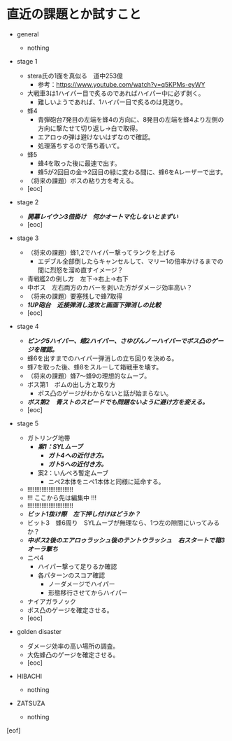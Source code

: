 # 直近の課題とか試すこと

- general
  - nothing

- stage 1
  - stera氏の1面を真似る　道中253億
    - 参考：https://www.youtube.com/watch?v=q5KPMs-eyWY
  - 大戦車3は1ハイパー目で炙るのであればハイパー中に必ず剥く。
    - 難しいようであれば、1ハイパー目で炙るのは見送り。
  - 蜂4
    - 青弾砲台7発目の左端を蜂4の方向に、8発目の左端を蜂4より左側の方向に撃たせて切り返し→白で取得。
    - エアロゥの弾は避けないはずなので確認。
    - 処理落ちするので落ち着いて。
  - 蜂5
    - 蜂4を取った後に最速で出す。
    - 蜂5が2回目の金→2回目の緑に変わる間に、蜂6をAレーザーで出す。
  - （将来の課題）ボスの粘り方を考える。
  - [eoc]

- stage 2
  - **_開幕レイウン3倍掛け　何かオートマ化しないとまずい_**
  - [eoc]

- stage 3
  - （将来の課題）蜂1,2でハイパー撃ってランクを上げる
    - エデブル全部倒したらキャンセルして、マリー1の倍率かけるまでの間に烈怒を溜め直すイメージ？
  - 青戦艦2の倒し方　左下→右上→右下
  - 中ボス　左右両方のカバーを剥いた方がダメージ効率高い？
  - （将来の課題）要塞残しで蜂7取得
  - **_1UP砲台　近接弾消し速攻と画面下弾消しの比較_**
  - [eoc]

- stage 4
  - **_ピンク5ハイパー、蛾2ハイパー、さゆぴんノーハイパーでボス凸のゲージを確認。_**
  - 蜂6を出すまでのハイパー弾消しの立ち回りを決める。
  - 蜂7を取った後、蜂8をスルーして箱戦車を壊す。
  - （将来の課題）蜂7～蜂9の理想的なムーブ。
  - ボス第1　ボムの出し方と取り方
    - ボス凸のゲージがわからないと話が始まらない。
  - **_ボス第2　青ストのスピードでも問題ないように避け方を変える。_**
  - [eoc]

- stage 5
  - ガトリング地帯
    - **_案1：SYLムーブ_**
      - **_ガト4への近付き方。_**
      - **_ガト5への近付き方。_**
    - 案2：いんぺろ暫定ムーブ
      - ニペ2本体をニペ1本体と同様に延命する。
  - !!!!!!!!!!!!!!!!!!!!!!!!!!
  - !!! ここから先は編集中 !!!
  - !!!!!!!!!!!!!!!!!!!!!!!!!!
  - **_ビット1抜け際　左下押し付けはどうか？_**
  - ビット3　蜂6周り　SYLムーブが無理なら、1つ左の隙間にいってみるか？
  - **_中ボス2後のエアロゥラッシュ後のテントウラッシュ　右スタートで箱3オーラ撃ち_**
  - ニペ4
    - ハイパー撃って足りるか確認
    - 各パターンのスコア確認
      - ノーダメージでハイパー
      - 形態移行させてからハイパー
  - ナイアガラノック
  - ボス凸のゲージを確定させる。
  - [eoc]

- golden disaster
  - ダメージ効率の高い場所の調査。
  - 大佐蜂凸のゲージを確定させる。
  - [eoc]

- HIBACHI
  - nothing

- ZATSUZA
  - nothing

[eof]
